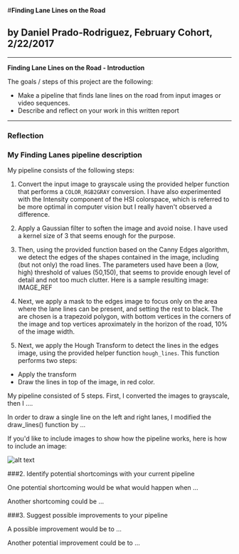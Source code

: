 #**Finding Lane Lines on the Road** 
## by Daniel Prado-Rodriguez,  February Cohort, 2/22/2017

---

**Finding Lane Lines on the Road - Introduction**

The goals / steps of this project are the following:
* Make a pipeline that finds lane lines on the road from input images or video sequences.
* Describe and reflect on your work in this written report


[//]: # (Image References)

[image1]: ./examples/grayscale.jpg "Grayscale"

---

### Reflection

### My Finding Lanes pipeline description

My pipeline consists of the following steps:

1. Convert the input image to grayscale using the provided helper function that performs a `COLOR_RGB2GRAY` conversion.
I have also experimented with the Intensity component of the HSI colorspace, which is referred to be more optimal in computer vision but I really haven't observed a difference.

2. Apply a Gaussian filter to soften the image and avoid noise. I have used a kernel size of 3 that seems enough for the purpose.
3. Then, using the provided function based on the Canny Edges algorithm, we detect the edges of the shapes contained in the image, including (but not only) the road lines. The parameters used have been a (low, high) threshold of values (50,150), that seems to provide enough level of detail and not too much clutter.
Here is a sample resulting image:
  IMAGE_REF
4. Next, we apply a mask to the edges image to focus only on the area where the lane lines can be present, and setting the rest to black. The are chosen is a trapezoid polygon, with bottom vertices in the corners of the image and top vertices aproximately in the horizon of the road, 10% of the image width.
5. Next, we apply the Hough Transform to detect the lines in the edges image, using the provided helper function `hough_lines`. This function performs two steps:
- Apply the transform
- Draw the lines in top of the image, in red color.

My pipeline consisted of 5 steps. First, I converted the images to grayscale, then I .... 

In order to draw a single line on the left and right lanes, I modified the draw_lines() function by ...

If you'd like to include images to show how the pipeline works, here is how to include an image: 

![alt text][image1]


###2. Identify potential shortcomings with your current pipeline


One potential shortcoming would be what would happen when ... 

Another shortcoming could be ...


###3. Suggest possible improvements to your pipeline

A possible improvement would be to ...

Another potential improvement could be to ...

